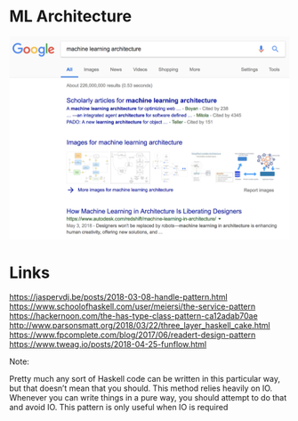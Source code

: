 # ML Architecture 

![](ml-arch.png) 
<!-- .element: class="fragment" -->


# Links

https://jaspervdj.be/posts/2018-03-08-handle-pattern.html
https://www.schoolofhaskell.com/user/meiersi/the-service-pattern
https://hackernoon.com/the-has-type-class-pattern-ca12adab70ae
http://www.parsonsmatt.org/2018/03/22/three_layer_haskell_cake.html
https://www.fpcomplete.com/blog/2017/06/readert-design-pattern
https://www.tweag.io/posts/2018-04-25-funflow.html


Note:

Pretty much any sort of Haskell code can be written in this particular way, but that doesn’t mean that you should. This method relies heavily on IO. Whenever you can write things in a pure way, you should attempt to do that and avoid IO. This pattern is only useful when IO is required


